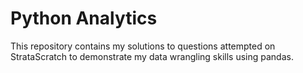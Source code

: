 # Python Analytics
This repository contains my solutions to questions attempted on StrataScratch to demonstrate my data wrangling skills using pandas.
